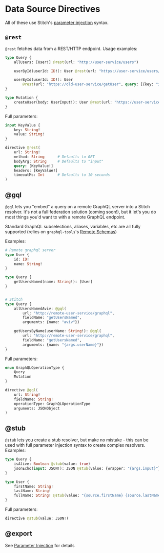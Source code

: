 # Data Source Directives

All of these use Stitch's [parameter injection](./parameter_injection.md) syntax.

## `@rest`

`@rest` fetches data from a REST/HTTP endpoint. Usage examples:

```graphql
type Query {
    allUsers: [User!] @rest(url: "http://user-service/users")

    userById(userId: ID!): User @rest(url: "https://user-service/users/{args.userId}")

    userById(userId: ID!): User
        @rest(url: "https://old-user-service/getUser", query: [{key: "id", value: "{args.userId}"}])
}

type Mutation {
    createUser(body: UserInput!): User @rest(url: "https://user-service/users", method: "POST", bodyArg: "body")
}
```

Full parameters:

```graphql
input KeyValue {
    key: String!
    value: String!
}

directive @rest(
    url: String!
    method: String      # Defaults to GET
    bodyArg: String     # Defaults to "input"
    query: [KeyValue!]
    headers: [KeyValue!]
    timeoutMs: Int      # Defaults to 10 seconds
)
```

## @gql

`@gql` lets you "embed" a query on a remote GraphQL server into a Stitch resolver. It's not a full federation solution (coming soon!), but it let's you do most things you'd want to with a remote GraphQL endpoint.

Standard GraphQL subselections, aliases, variables, etc are all fully supported (relies on `graphql-tools`'s [Remote Schemas](https://www.apollographql.com/docs/graphql-tools/remote-schemas/))

Examples:

```graphql
# Remote graphql server
type User {
    id: ID!
    name: String!
}

type Query {
    getUsersNamed(name: String!): [User]
}


# Stitch
type Query {
    allUsersNamedAviv: @gql(
        url: "http://remote-user-service/graphql",
        fieldName: "getUsersNamed",
        arguments: {name: "aviv"})

    getUsersByName(userName: String!): @gql(
        url: "http://remote-user-service/graphql",
        fieldName: "getUsersNamed",
        arguments: {name: "{args.userName}"})
}
```

Full parameters:

```graphql
enum GraphQLOperationType {
    Query
    Mutation
}

directive @gql(
    url: String!
    fieldName: String!
    operationType: GraphQLOperationType
    arguments: JSONObject
)
```

## @stub

`@stub` lets you create a stub resolver, but make no mistake - this can be used with full parameter injection syntax to create complex resolvers. Examples:

```graphql
type Query {
    isAlive: Boolean @stub(value: true)
    jsonEcho(input: JSON!): JSON @stub(value: {wrapper: "{args.input}"})
}

type User {
    firstName: String!
    lastName: String!
    fullName: String! @stub(value: "{source.firstName} {source.lastName}")
}
```

Full parameters:

```graphql
directive @stub(value: JSON!)
```

## @export

See [Parameter Injection](./parameter_injection.md#exports) for details
